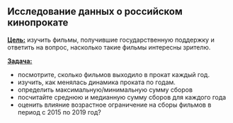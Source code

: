 ## Исследование данных о российском кинопрокате

<b><u>Цель:</u></b> изучить фильмы, получившие государственную поддержку и ответить на вопрос, насколько такие фильмы интересны зрителю. 

<b><u>Задача:</u></b>
- посмотрите, сколько фильмов выходило в прокат каждый год. 
- изучить, как менялась динамика проката по годам. 
- определить максимальную/минимальную сумму сборов
- посчитайте среднюю и медианную сумму сборов для каждого года
- оценить влияние возрастное ограничение на сборы фильмов в период с 2015 по 2019 год? 
